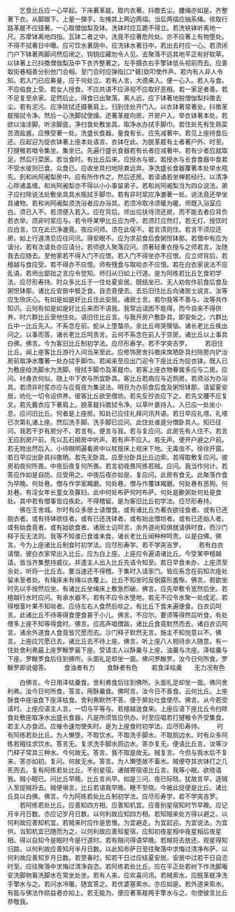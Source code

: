<!-- { "loadSidebar": true } -->
　　乞食比丘应一心早起。下床著革屣。取内衣著。抖擞去尘。腰绳亦如是。齐整著下衣。从脚跟下。上量一搩手。左掩其上两边两褶。当后两褶应抽系绳。徐取行路革屣不应错著。一心取僧伽梨及钵。洗钵时应互跪不得立。若洗铁钵听离地一尺。苏摩钵离地四指。瓦钵二者之中。洗竟不应著危险处。亦不应著上有物堕处。不得不拭著日中曝。应可饮水著荫中。应洗钵水著日中。若出去时应一心。若须闭门户下钵著两脚间然后闭之。钩钥应藏勿令人见。去聚落不远其地平正有好软草。以钵著上已抖擞僧伽梨及中下衣齐整著之。左手摄衣右手擎钵低头视前而去。应善取街巷相善分别他门合相。至门合时应弹指[口*磬]欬叩使作声。若内有人非人令知。若入门已应筹量。应于何处立。若有人言。大德来入。便一心入。若人与食。不应临食上受。若女人授食。不应共语不应谛视不应取好恶相。若一家足者善。若不足复至余家。足然后止。得食已出聚落。离人远。应下钵著地脱僧伽梨抖擞去尘。若有泥污。应净除拭还摄著肩上。归到住处开门入。以衣钵著常著处。抖擞革屣揩拭令净。然后一心洗脚拭使燥。还著革屣向房。开房户入。举衣钵著本处。若欲以油涂脚。听涂脚底。净扫食处敷坐具。取净水办拭手脚巾。若住处先有生熟菜苦酒盐酱。应豫受著一处。洗盛长食器。量食有长。应先减著中。若见上座持食后还。应起迎为捉衣钵著上座本处语言。衣钵在此。为脱革屣有土者著户外。时至。打揵稚若唱令集坐。集坐已。先遍行盛长食器若有长者应减著中。若有少者应就取足。然后行菜医。若当食时。有比丘后来。应授水与彼。若授水与长食食器中食若不受水彼则已食。众食已。应收坐具扫地除粪远弃。净洗盛长食器覆著本处举水瓶先。到和尚阿阇梨房中。应有所作作之。然后还房。若读诵若坐禅若经行。以清净心除诸盖缠。和尚阿阇梨亦不得以小小事留弟子。若和尚阿阇梨当为四众说法。弟子应扫除说法处敷坐具具水瓶拭手脚巾。若有非时浆应净漉著一处。说法竟还举坐具诸物。若和尚阿阇梨须洗浴者应办浴具。若须冷取冷须暖为暖。师既入浴室应白。须已入不。若须便入若入。应在背后。师出应扶侍须还房。而不能去者应背负若衣举。须非时浆应与。若令呼某甲比丘应为呼。若须灯应然灯。若无灯。授饮时应白言。饮在此已净漉竟。夜应问师。须在此宿不。若言须则住。若言不须应还房。如上行道清旦应往问讯。得安眠不。应为求前食后食粥怛钵那。若僧中有应为请分。若有次请处亦应请分。若师欲入聚落应问。须著轻重衣授与之师若言。汝随我去应随去。至他家若不得入门不应恨。若入门不得坐亦不应恨。应立师背后。若檀越与食应受。若不得亦不应恨。师有残食与取啖亦不应恨。若在白衣家说法不应乱语。若师出鄙拙之言应令觉知。师归从归如上行道。是为阿练若比丘乞食初学法。应尽形寿持。时众多比丘于一住处夏安居。既结坐已。无人劝佐作前食后食及粥怛钵那。诸比丘安居中极乏食。自恣竟便去。去后旧住比丘向诸居士说言。汝等应生欣庆心。有如是如是好比丘住此安居。诸居士言。若尔我等不善与。汝等共作知识。云何有如是如是好比丘来而不语我。我常远请困不能得。而今自来不得供养。时六群比丘至他住处。语旧住比丘言。与我开房户敷卧具。即安处之。六群比丘中一比丘先入。不系念在前。蛇从上堕螫杀。余比丘啼哭懊恼。诸长老比丘疾出问之。以事而答。诸长老比丘呵责言。云何不系念在前入于空房。诸比丘以上事具白佛。佛言。今为客旧比丘制初学法。应尽形寿学。若不学突吉罗。
　　若旧住比丘。闻上座客比丘游行人间当来至此。应修饰房舍抖擞床席晒卧具扫除房内铲治房前取净水覆著一处办拭手脚巾。若闻来至应出门迎令下座比丘为捉衣钵。既入已为敷座给洗脚水为洗脚。授拭手脚巾及革屣巾。若客上座衣物眷属多应与二房。应问。衬身衣何似。随上中下衣与所宜卧具。客比丘若病应与近厕房。若须浴为办浴具。若须非时浆亦应与应竟夜为集说法。明旦为办前食后食及粥怛钵那。请留夏安居。劝化一切令设供养。彼客比丘欲至僧坊。若先反抄衣应下之。若先叉腰不应复叉。若先戴衣应下著肩上。脱革屣抖擞拭令净。以草叶裹持入。入已应一处坐小息。应问旧比丘。何者是上座房。知处已应往礼拜问讯共语。若日早应礼塔。礼塔已次第礼诸上座。然后洗手脚。洗手脚已应问。此住处谁是分僧卧具人。知已往问。我若干岁有房分不。若言有。便言与我。若与复应问。此房先有人住不。若言无应到房户前。先以瓦石掷房中听声。若有声不应入。若无声。便开户避之户前。若无物出然后入。小待眼明遍看房中以杖按床上视床下地。无毒虫不。徐徐开窗。若日早应出卧具抖擞晒。若先无卧具。应至分卧具比丘边索。若得取敷复应问。彼房初夜何所畏。中夜后夜复何所畏。若言初夜畏阿练若贼。应问。我当作何计。若答应作如是自防。应受用之。中夜后夜亦如是。复应问。此房有食无。此聚落作食为早晚。何处巷。僧与作学家羯磨。何处巷。僧与作覆钵羯磨。何处巷有恶狗。何处巷。有淫女年长童女及寡妇。此中何处布萨何时布萨。何处是歠粥处何处是食处。其中若有僧事皆应疾赴。不得稽留。是为客旧比丘初学法。应尽形寿持。
　　佛在王舍城。尔时有众多居士请僧食。或有诸比丘方著衣欲往食者。或有已还脱衣者。或有持钵欲往者。或有已还洗钵者。或有始出僧坊者。或有已还始入者。或有始食竟者。或有始欲食者。诸居士讥呵言。余外道尚知俱就请俱时食。而沙门释子反无法则。我等不知谁已食谁未食。诸长老比丘闻种种呵责。以是白佛。佛言。今为上座诸比丘制食时初学法。应尽形寿学。若不学突吉罗。
　　若有白衣请僧。彼白衣家常出入比丘。应为白上座。上座应令遍语诸比丘。今受某甲檀越请。皆当齐集整持威仪。并遣主人出入比丘先语令知至。若日早食未办。上座须至余处。听将一比丘去。要当速还不得稽。于集时入请家门。皆应系念在前知次座处留未至者处。有绳床未有绳以衣覆上。比丘不知坐时反倒露形羞惭。佛言。若欲坐时先以手按然后坐。有诸比丘坐绳床上敷急烈破。佛言。应先举敷令宽然后坐。若檀越行水时应问。有承水器不。若有不应令水堕地。若无不应令水聚一处成泥。若得根茎叶果不知啖者。应待左右人食然后啖之。有比丘下食未遍便食。白衣讥呵言。此诸比丘不待等得食便食甚于小儿。佛言。不应尔。要须等得然后听食。有处僧多上座不知等得食时。佛言。应高声唱僧跋。诸比丘食竟默然而去。诸白衣讥呵言。诸余外道食人食竟皆咒愿而去。沙门释子默然无言。施主不知悦意以不。佛言。上座应咒愿已去。诸比丘去不待上座。佛言。听上座八人相待余人随意。有一住处舍利弗最上座罗睺罗最下座。受请主人以酥羹与上座。油羹与次座。泽枯羹与下座。罗睺罗食后往到佛所。头面礼足却坐一面。佛问罗睺罗。汝今日何所食。罗睺罗即说偈答。
　　食油者有力　　食酥者有色
　　若食泽枯羹　　无力况有色

　　白佛言。今日用泽枯羹食。舍利弗食后往到佛所。头面礼足却坐一面。佛问舍利弗。汝今日何所食。答言。用酥羹食。佛呵言。汝今日不善食。云何比丘。上座酥食中座油食下座泽枯食。舍利弗默然不答。便于屏处吐食使尽。佛言。从今若受请时。上座应语主人言。一切与平等与。若檀越送食来。上座应语下座比丘令扫除食处敷座取净水出盛长食器。凡是所须皆应供办。时至应唱若打揵稚令齐受集食。若主人办食迟。应催令速勿使失时。是为上座食时初学法。应尽形寿持。
　　时有阿练若处比丘。为人懒堕。不取饮水。不取洗手脚水。不取厕边水。时有众多阿练若贼往求饮水。答言无。复求洗手脚水厕边水。答亦复无。便语比丘言。汝等沙门释子常具三种水。今何故无。答言。我不取是故无。贼复言。今但与我水后不复来。答亦如初。复问。何故无水。答言。为人懒堕故不畜水。贼便夺其衣钵打之几死而去。复有阿练若处比丘。不别星宿。诸贼寄宿语比丘言。我等小眠。欲晓语我。贼小眠已。问比丘早晚。比丘言尚早。如是三问。夜已际晓。犹故言早。逐贼人至捉贼将去。贼便嗔言。比丘若语我早晚。睡不至晓。今被此捉便是比丘。诸比丘具以白佛。佛言。今为阿练若处比丘制初学法。应尽形寿学。若不学突吉罗。
　　若阿练若处比丘。应善知四方相。应善知机宜。应善别星宿知时节早晚。应记月半月日数。亦应记岁月日数。以何利故应知四方相。若知贼来处方得以避之。以何利故应善知机宜。若贼来时应作是思惟。为宜避走。为宜起迎。为宜说法。为宜供。当知机宜已随而为之。以何利故应善知星宿。应知初夜星相中夜星相后夜星相。得以自知今是眠时今是行道时。若有贼问得语早晚。若贼将去放还。观星得知归路。以何利故应善知月半月日数。以此知布萨日至往聚落中求悔过清净布萨。以何利故应善知岁月日数。若至春时。知若干日过应结夏安居。安居中过若干日自恣时至。应往聚落中求悔过清净自恣。若阿练若处比丘。应在平正处若树下作洗脚庵安洗脚物畜洗脚水在常坐处坐。若有人来。应欢喜问讯。若贼索水。应脱革屣净洗手擎水与之。若问水冷暖。随宜答之。若优婆塞索水。亦应如是。若外道来索水。有能与佛法作损益者亦如上。若无能为。便应著革屣两手擎水与之。勿使彼言比丘恭敬我。
